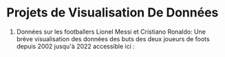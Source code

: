 # Projets de Visualisation De Données
1) Données sur les footballers Lionel Messi et Cristiano Ronaldo:
Une brève visualisation des données des buts des deux joueurs de foots depuis 2002 jusqu'à 2022 accessible ici : 
